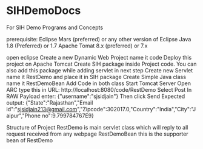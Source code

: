 # SIHDemoDocs
For SIH Demo Programs and Concepts

prerequisite:
Eclipse Mars (preferred) or any other version of Eclipse
Java 1.8 (Preferred) or 1.7 
Apache Tomat 8.x (preferred) or 7.x

open eclipse
Create a new Dynamic Web Project name it code
Deploy this project on Apache Tomcat 
Create SIH package inside Project code. You can also add this package while adding servlet in next step
Create new Servlet name it RestDemo and place it in SIH package
Create Simple Java class name it RestDemoBean
Add Code in both class
Start Tomcat Server
Open ARC
type this in URL:  http://localhost:8080/code/RestDemo
Select Post
In RAW Payload enter:  {"username":"sjsidjain"}
Then click Send
Expected output:  {"State":"Rajasthan","Email id":"sjsidjain213@gmail.com","Zipcode":302017.0,"Country":"India","City":"Jaipur","Phone no":9.799784767E9}


Structure of Project
RestDemo is main servlet class which will reply to all request received from any webpage
RestDemoBean this is the supporter bean of RestDemo
